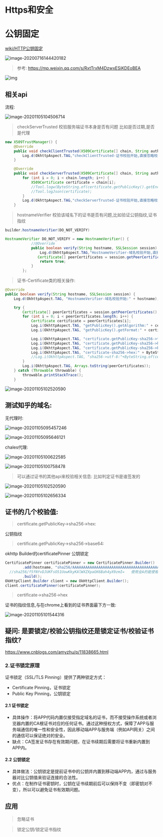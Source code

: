 # Https和安全

# 公钥固定

[wiki/HTTP公钥固定](https://zh.wikipedia.org/wiki/HTTP公钥固定)

![image-20200716144420182](https://cdn.jsdelivr.net/gh/hss01248/picbed@master/uPic/image-20200716144420182.png)

> 参考: https://mp.weixin.qq.com/s/RxtTrxM4DzwxESiKDEoBEA

![img](https://mmbiz.qpic.cn/mmbiz_png/Baq5lYpIw7Umo2UJf6AEfCl7Eiax5Zf4B5THicCfc62WowiafYANUhjAj8Tn8ttaVxHD4ZZiaLibclNsNboUIicBH08A/640?wx_fmt=png&wxfrom=5&wx_lazy=1&wx_co=1)

## 相关api

流程:

![image-20201105104506714](https://gitee.com/hss012489/picbed/raw/master/picgo/1604544306756-image-20201105104506714.jpg)



> checkServerTrusted  校验服务端证书本身是否有问题 比如是否过期,是否是代理

```java
new X509TrustManager() {
    @Override
    public void checkClientTrusted(X509Certificate[] chain, String authType) {
        Log.d(OkhttpAspect.TAG,"checkClientTrusted-证书校验开始,直接忽略校验:"+ chain);
    }

    @Override
    public void checkServerTrusted(X509Certificate[] chain, String authType) {
        for (int i = 0; i < chain.length; i++) {
            X509Certificate certificate = chain[i];
            //Tool.logw(ByteString.of(certificate.getPublicKey().getEncoded()).sha256().hex().toString());
            //Tool.logJson(certificate);
        }
        Log.d(OkhttpAspect.TAG,"checkServerTrusted-证书校验开始,直接忽略校验:"+ chain);
    }
```



> hostnameVerifier 校验该域名下的证书是否有问题,比如验证公钥指纹,证书指纹 

```java
builder.hostnameVerifier(DO_NOT_VERIFY)

HostnameVerifier DO_NOT_VERIFY = new HostnameVerifier() {
            //@Override
            public boolean verify(String hostname, SSLSession session) {
                Log.d(OkhttpAspect.TAG,"HostnameVerifier-域名校验开始,直接忽略校验:"+hostname);
               Certificate[] peerCertificates = session.getPeerCertificates();
                return true;
            }
        };
```



> 证书-Certificate类的相关操作:

```java
@Override
public boolean verify(String hostname, SSLSession session) {
    Log.d(OkhttpAspect.TAG, "HostnameVerifier-域名校验开始:" + hostname);

    try {
        Certificate[] peerCertificates = session.getPeerCertificates();
        for (int i = 0; i < peerCertificates.length; i++) {
            Certificate certificate = peerCertificates[i];
            Log.i(OkhttpAspect.TAG, "getPublicKey().getAlgorithm:" + certificate.getPublicKey().getAlgorithm());
            Log.i(OkhttpAspect.TAG, "getPublicKey().getFormat:" + certificate.getPublicKey().getFormat());

            Log.i(OkhttpAspect.TAG, "certificate.getPublicKey-sha256->toAsciiUppercase:" + ByteString.of(certificate.getPublicKey().getEncoded()).sha256().toAsciiUppercase());
            Log.i(OkhttpAspect.TAG, "certificate.getPublicKey-sha256->hex:" + ByteString.of(certificate.getPublicKey().getEncoded()).sha256().hex());
            Log.i(OkhttpAspect.TAG, "certificate.getPublicKey-sha256->base64:" + ByteString.of(certificate.getPublicKey().getEncoded()).sha256().base64());
            Log.i(OkhttpAspect.TAG, "certificate-sha256->hex:" + ByteString.of(certificate.getEncoded()).sha256().hex());
            //Log.i(OkhttpAspect.TAG, "sha256->utf-8:"+ByteString.of(certificate.getPublicKey().getEncoded()).sha256().utf8());
        }
        Log.i(OkhttpAspect.TAG, Arrays.toString(peerCertificates));
    } catch (Throwable throwable) {
        throwable.printStackTrace();
    }
```

![image-20201105102520590](https://gitee.com/hss012489/picbed/raw/master/picgo/1604543120633-image-20201105102520590.jpg)



## 测试知乎的域名:

无代理时:

![image-20201105095457246](https://gitee.com/hss012489/picbed/raw/master/picgo/1604541310060-image-20201105095457246.jpg)

![image-20201105095646121](https://gitee.com/hss012489/picbed/raw/master/picgo/1604541406164-image-20201105095646121.jpg)

chales代理:

![image-20201105100622585](https://gitee.com/hss012489/picbed/raw/master/picgo/1604541982623-image-20201105100622585.jpg)

![image-20201105100758478](https://gitee.com/hss012489/picbed/raw/master/picgo/1604542078508-image-20201105100758478.jpg)

> 可以通过证书的其他api来校验相关信息: 比如判定证书是谁签发的

![image-20201105102520590](https://gitee.com/hss012489/picbed/raw/master/picgo/1604543120633-image-20201105102520590.jpg)

![image-20201105102656334](https://gitee.com/hss012489/picbed/raw/master/picgo/1604543216368-image-20201105102656334.jpg)

## 证书的几个校验值:

> certificate.getPublicKey->sha256->hex:

公钥指纹

> certificate.getPublicKey->sha256->base64:

okhttp Builder的certificatePinner  公钥锁定

```java
CertificatePinner certificatePinner = new CertificatePinner.Builder()
        .add(hostname, "sha256/AAAAAAAAAAAAAAAAAAAAAAAAAAAAAAAAAAAAAAAAAAA=")
  //sha256/f5fNYvDJUKFsO51UowKkyKAlWXZXpaGK6Bah4yX9zmI=   使用全A的能使框架抛出异常,打印出正确的公钥base64值)
        .build();
OkHttpClient.Builder client = new OkHttpClient.Builder();
client.certificatePinner(certificatePinner);
```

> certificate->sha256->hex

证书的指纹信息,与在chrome上看到的证书界面最下方一致:

![image-20201105101544316](https://gitee.com/hss012489/picbed/raw/master/picgo/1604542544353-image-20201105101544316.jpg)

## 疑问: 是要锁定/校验公钥指纹还是锁定证书/校验证书指纹?

https://www.cnblogs.com/amyzhu/p/11838665.html

### 2.证书锁定原理

证书锁定（SSL/TLS Pinning）提供了两种锁定方式：

- Certificate Pinning，证书锁定
- Public Key Pinning，公钥锁定

#### 2.1 证书锁定

- 具体操作：将APP代码内置仅接受指定域名的证书，而不接受操作系统或者浏览器内置的CA根证书对应的任何证书。通过这种授权方式，保障了APP与服务端通信的唯一性和安全性，因此移动端APP与服务端（例如API网关）之间的通信可以保证绝对的安全。
- 缺点：CA签发证书存在有效期问题，在证书续期后需要将证书重新内置到APP内。

#### 2.2 公钥锁定

- 具体做法：公钥锁定是提前证书中的公钥并内置到移动端APP内，通过与服务器对比公钥值来验证连接的合法性。
- 优点：在制作证书密钥时，公钥在证书续期前后可以保持不变（即密钥对不变），所以可以避免证书有效期问题。

## 应用

> 忽略证书



> 锁定公钥/锁定证书指纹